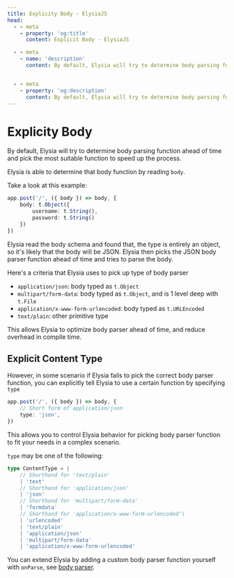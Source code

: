 ```yaml
---
title: Explicity Body - ElysiaJS
head:
  - - meta
    - property: 'og:title'
      content: Explicit Body - ElysiaJS

  - - meta
    - name: 'description'
      content: By default, Elysia will try to determine body parsing function ahead of time and pick the most suitable function to speed up the process. This allows Elysia to optimize body parser ahead of time, and reduce overhead in compile time but you can explicitly control Elysia to use a certain function.


  - - meta
    - property: 'og:description'
      content: By default, Elysia will try to determine body parsing function ahead of time and pick the most suitable function to speed up the process. This allows Elysia to optimize body parser ahead of time, and reduce overhead in compile time but you can explicitly control Elysia to use a certain function.
---
```


# Explicity Body

By default, Elysia will try to determine body parsing function ahead of time and pick the most suitable function to speed up the process.

Elysia is able to determine that body function by reading `body`.

Take a look at this example:
```ts
app.post('/', ({ body }) => body, {
    body: t.Object({
        username: t.String(),
        password: t.String()
    })
})
```

Elysia read the body schema and found that, the type is entirely an object, so it's likely that the body will be JSON. Elysia then picks the JSON body parser function ahead of time and tries to parse the body.

Here's a criteria that Elysia uses to pick up type of body parser

- `application/json`: body typed as `t.Object`
- `multipart/form-data`: body typed as `t.Object`, and is 1 level deep with `t.File`
- `application/x-www-form-urlencoded`: body typed as `t.URLEncoded`
- `text/plain`: other primitive type

This allows Elysia to optimize body parser ahead of time, and reduce overhead in compile time.

## Explicit Content Type
However, in some scenario if Elysia fails to pick the correct body parser function, you can explicitly tell Elysia to use a certain function by specifying `type`

```ts
app.post('/', ({ body }) => body, {
    // Short form of application/json
    type: 'json',
})
```

This allows you to control Elysia behavior for picking body parser function to fit your needs in a complex scenario.

`type` may be one of the following:
```ts
type ContentType = |
    // Shorthand for 'text/plain'
    | 'text'
    // Shorthand for 'application/json'
    | 'json'
    // Shorthand for 'multipart/form-data'
    | 'formdata'
    // Shorthand for 'application/x-www-form-urlencoded'\
    | 'urlencoded'
    | 'text/plain'
    | 'application/json'
    | 'multipart/form-data'
    | 'application/x-www-form-urlencoded'
```

You can extend Elysia by adding a custom body parser function yourself with `onParse`, see [body parser](/patterns/body-parser).
